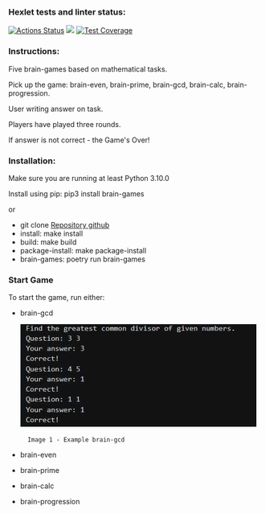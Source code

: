### Hexlet tests and linter status:
[![Actions Status](https://github.com/prStudentka/python-project-49/workflows/hexlet-check/badge.svg)](https://github.com/prStudentka/python-project-49/actions) 
<a href="https://codeclimate.com/github/prStudentka/python-project-49/maintainability"><img src="https://api.codeclimate.com/v1/badges/ba9849db3701e0125ea1/maintainability" /></a>
[![Test Coverage](https://api.codeclimate.com/v1/badges/ba9849db3701e0125ea1/test_coverage)](https://codeclimate.com/github/prStudentka/python-project-49/test_coverage)

### Instructions:
Five brain-games based on mathematical tasks.

Pick up the game: brain-even, brain-prime, brain-gcd, brain-calc, brain-progression.

User writing answer on task.

Players have played three rounds.

If answer is not correct - the Game's Over!


### Installation:
Make sure you are running at least Python 3.10.0

Install using pip:  pip3 install brain-games

or

* git clone  <a href="https://github.com/prStudentka/python-project-49">Repository github</a> <br>
* install: make install<br>
* build: make build<br>
* package-install: make package-install<br>
* brain-games: poetry run brain-games

### Start Game

To start the game, run either:

- brain-gcd

  ![Example 1](https://github.com/prStudentka/hexlet-git/blob/main/pr49/brain_games.jpg?raw=true)

        Image 1 - Example brain-gcd


- brain-even
- brain-prime
- brain-calc
- brain-progression
